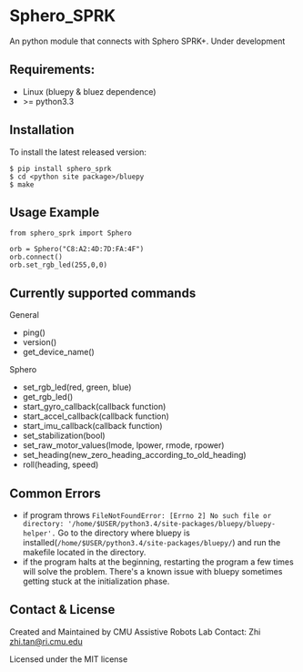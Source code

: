 Sphero_SPRK
============
An python module that connects with Sphero SPRK+. Under development


Requirements:
--------------------
- Linux (bluepy & bluez dependence)
- \>= python3.3 

Installation
--------------------
To install the latest released version:

	$ pip install sphero_sprk
	$ cd <python site package>/bluepy
	$ make

Usage Example
---------------------------

	from sphero_sprk import Sphero	
	
	orb = Sphero("C8:A2:4D:7D:FA:4F")
	orb.connect()
	orb.set_rgb_led(255,0,0)


Currently supported commands
----------------------------------
 
 General
 - ping()
 - version()
 - get_device_name()


 Sphero
 - set_rgb_led(red, green, blue)
 - get_rgb_led()
 - start_gyro_callback(callback function)
 - start_accel_callback(callback function)
 - start_imu_callback(callback function)
 - set_stabilization(bool)
 - set_raw_motor_values(lmode, lpower, rmode, rpower)
 - set_heading(new_zero_heading_according_to_old_heading)
 - roll(heading, speed)


 Common Errors
 ---------------------------------------
 
*  if program throws `FileNotFoundError: [Errno 2] No such file or directory: '/home/$USER/python3.4/site-packages/bluepy/bluepy-helper'.` Go to the directory where bluepy is installed(`/home/$USER/python3.4/site-packages/bluepy/`) and run the makefile located in the directory.
*  if the program halts at the beginning, restarting the program a few times will solve the problem. There's a known issue with bluepy sometimes getting stuck at the initialization phase.

Contact & License
----------------------------------------------
Created and Maintained by CMU Assistive Robots Lab
Contact:  Zhi <zhi.tan@ri.cmu.edu>

Licensed under the MIT license
